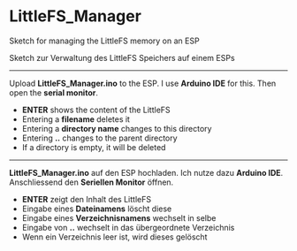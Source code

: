 # LittleFS_Manager

Sketch for managing the LittleFS memory on an ESP

Sketch zur Verwaltung des LittleFS Speichers auf einem ESPs

-----------------------------------

Upload **LittleFS_Manager.ino** to the ESP. I use **Arduino IDE** for this.
Then open the **serial monitor**.
- **ENTER** shows the content of the LittleFS
- Entering a **filename** deletes it
- Entering a **directory name** changes to this directory
- Entering **..** changes to the parent directory
- If a directory is empty, it will be deleted

-----------------------------------

**LittleFS_Manager.ino** auf den ESP hochladen. Ich nutze dazu **Arduino IDE**.
Anschliessend den **Seriellen Monitor** öffnen.
- **ENTER** zeigt den Inhalt des LittleFS
- Eingabe eines **Dateinamens** löscht diese
- Eingabe eines **Verzeichnisnamens** wechselt in selbe
- Eingabe von **..** wechselt in das übergeordnete Verzeichnis
- Wenn ein Verzeichnis leer ist, wird dieses gelöscht
